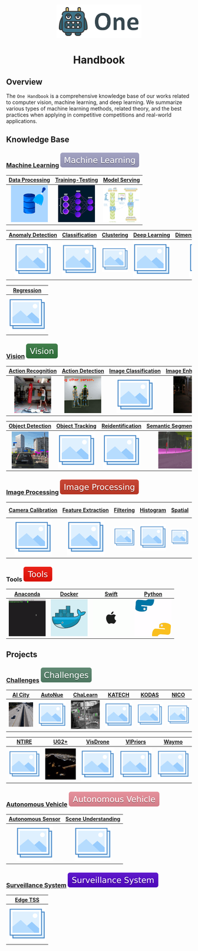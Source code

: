<div align="center">
<img src="data/one.png">

Handbook
=============================
</div>


## Overview

The `One Handbook` is a comprehensive knowledge base of our works related to
computer vision, machine learning, and deep learning. We summarize various types
of machine learning methods, related theory, and the best practices when
applying in competitive competitions and real-world applications.

## Knowledge Base

### [Machine Learning](machine_learning/README.md) ![Machine Learning](data/badge/machine_learning.svg)

|            [Data&nbsp;Processing](machine_learning/data_processing/README.md)            |        [Training-Testing](machine_learning/training/README.md)         |     [Model&nbsp;Serving](machine_learning/serving/README.md)     |
|:----------------------------------------------------------------------------------------:|:----------------------------------------------------------------------:|:----------------------------------------------------------------:|
| ![Data&nbsp;Processing](machine_learning/data_processing/data/data_processing_small.gif) | ![Training-Testing](machine_learning/training/data/training_small.gif) | ![Model&nbsp;Serving](machine_learning/serving/data/serving.gif) |

| [Anomaly&nbsp;Detection](machine_learning/anomaly_detection/README.md) | [Classification](machine_learning/classification/README.md) | [Clustering](machine_learning/clustering/README.md) | [Deep&nbsp;Learning](machine_learning/deep_learning/README.md) | [Dimensionality&nbsp;Reduction](machine_learning/dimensionality_reduction/README.md) | [Neural&nbsp;Network](machine_learning/neural_network/README.md) |
|:----------------------------------------------------------------------:|:-----------------------------------------------------------:|:---------------------------------------------------:|:--------------------------------------------------------------:|:------------------------------------------------------------------------------------:|:----------------------------------------------------------------:|
|               ![Anomaly&nbsp;Detection](data/photo.png)                |              ![Classification](data/photo.png)              |            ![Clustering](data/photo.png)            |             ![Deep&nbsp;Learning](data/photo.png)              |                   ![Dimensionality&nbsp;Reduction](data/photo.png)                   |              ![Neural&nbsp;Network](data/photo.png)              |

| [Regression](machine_learning/regression/README.md) | 
|:---------------------------------------------------:|
|            ![Regression](data/photo.png)            | 

### [Vision](vision/README.md) ![Vision](data/badge/vision.svg)

|             [Action&nbsp;Recognition](vision/action_recognition/README.md)              |            [Action&nbsp;Detection](vision/action_detection/README.md)             | [Image&nbsp;Classification](vision/image_classification/README.md) |             [Image&nbsp;Enhancement](vision/image_enhancement/README.md)             |               [Instance&nbsp;Segmentation](vision/instance_segmentation/README.md)               |           [Lane&nbsp;Detection](vision/lane_detection/README.md)            |
|:---------------------------------------------------------------------------------------:|:---------------------------------------------------------------------------------:|:------------------------------------------------------------------:|:------------------------------------------------------------------------------------:|:------------------------------------------------------------------------------------------------:|:---------------------------------------------------------------------------:|
| ![Action&nbsp;Recognition](vision/action_recognition/data/action_recognition_small.gif) | ![Action&nbsp;Detection](vision/action_detection/data/action_detection_small.gif) |            ![Image&nbsp;Classification](data/photo.png)            | ![Image&nbsp;Enhancement](vision/image_enhancement/data/image_enhancement_small.gif) | ![Instance&nbsp;Segmentation](vision/instance_segmentation/data/instance_segmentation_small.gif) | ![Lane&nbsp;Detection](vision/lane_detection/data/lane_detection_small.gif) |

|         [Object&nbsp;Detection](vision/object_detection/README.md)          | [Object&nbsp;Tracking](vision/object_tracking/README.md) | [Reidentification](vision/reidentification/README.md) |               [Semantic&nbsp;Segmentation](vision/semantic_segmentation/README.md)               | 
|:---------------------------------------------------------------------------:|:--------------------------------------------------------:|:-----------------------------------------------------:|:------------------------------------------------------------------------------------------------:|
| ![Object&nbsp;Detection](vision/object_detection/data/object_detection.gif) |         ![Object&nbsp;Tracking](data/photo.png)          |          ![Reidentification](data/photo.png)          | ![Semantic&nbsp;Segmentation](vision/semantic_segmentation/data/semantic_segmentation_small.gif) | 

### [Image Processing](image_processing/README.md) ![Image Processing](data/badge/image_processing.svg)

| [Camera&nbsp;Calibration](image_processing/camera_calibration/README.md) | [Feature&nbsp;Extraction](image_processing/feature_extraction/README.md) | [Filtering](image_processing/filtering/README.md) | [Histogram](image_processing/histogram/README.md) | [Spatial](image_processing/spatial/README.md) | [Spatial Temporal](image_processing/spatial_temporal/README.md) |
|:------------------------------------------------------------------------:|:------------------------------------------------------------------------:|:-------------------------------------------------:|:-------------------------------------------------:|:---------------------------------------------:|:---------------------------------------------------------------:|
|                ![Camera&nbsp;Calibratio](data/photo.png)                 |                ![Feature&nbsp;Extraction](data/photo.png)                |           ![Filtering](data/photo.png)            |           ![Histogram](data/photo.png)            |          ![Spatial](data/photo.png)           |               ![Spatial Temporal](data/photo.png)               |

### Tools ![Tools](data/badge/tools.svg)

|    [Anaconda ](tools/anaconda.md)    |    [Docker](tools/docker.md)     |    [Swift](tools/swift.md)     |    [Python](tools/python.md)     |
|:------------------------------------:|:--------------------------------:|:------------------------------:|:--------------------------------:|
| ![Anaconda](tools/data/anaconda.gif) | ![Docker](tools/data/docker.gif) | ![Swift](tools/data/apple.gif) | ![Python](tools/data/python.gif) |


## Projects

### [Challenges](challenges/README.md) ![Challenges](data/badge/challenges.svg)

|        [AI&nbsp;City](challenges/ai_city/README.md)        | [AutoNue](challenges/autonue/README.md) |        [ChaLearn](challenges/chalearn/README.md)         | [KATECH](challenges/katech/README.md) | [KODAS](challenges/kodas/README.md) | [NICO](challenges/nico/README.md) |
|:----------------------------------------------------------:|:---------------------------------------:|:--------------------------------------------------------:|:-------------------------------------:|:-----------------------------------:|:---------------------------------:|
| ![AI&nbsp;City](challenges/ai_city/data/ai_city_small.gif) |       ![AutoNue](data/photo.png)        | ![ChaLearn](challenges/chalearn/data/chalearn_small.gif) |       ![KATECH](data/photo.png)       |      ![KODAS](data/photo.png)       |      ![NICO](data/photo.png)      |

| [NTIRE](challenges/ntire/README.md) |       [UG2+](challenges/ug2/README.md)       | [VisDrone](challenges/visdrone/README.md) | [VIPriors](challenges/vipriors/README.md) | [Waymo](challenges/waymo/README.md) |
|:-----------------------------------:|:--------------------------------------------:|:-----------------------------------------:|:-----------------------------------------:|:-----------------------------------:|
|      ![NTIRE](data/photo.png)       |  ![UG2+](challenges/ug2/data/ug2_small.gif)  |        ![VisDrone](data/photo.png)        |        ![VIPriors](data/photo.png)        |      ![Waymo](data/photo.png)       |

### [Autonomous Vehicle](autonomous_vehicle/README.md) ![Autonomous Vehicle](data/badge/autonomous_vehicle.svg)

| [Autonomous&nbsp;Sensor](autonomous_vehicle/autonomous_sensor/README.md) | [Scene&nbsp;Understanding](autonomous_vehicle/scene_understanding/README.md) |
|:------------------------------------------------------------------------:|:----------------------------------------------------------------------------:|
|                ![Autonomous&nbsp;Sensor](data/photo.png)                 |                 ![Scene&nbsp;Understanding](data/photo.png)                  |

### [Surveillance System](surveillance_system/README.md) ![Surveillance System](data/badge/surveillance_system.svg)

| [Edge&nbsp;TSS](surveillance_system/edge_tss/README.md) |
|:-------------------------------------------------------:|
|            ![Edge&nbsp;TSS](data/photo.png)             |
